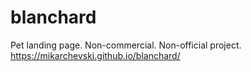 # blanchard
Pet landing page.
Non-commercial.
Non-official project.
https://mikarchevski.github.io/blanchard/
